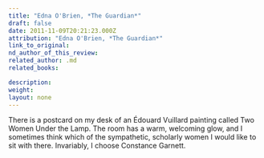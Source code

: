 ```yaml
---
title: "Edna O'Brien, *The Guardian*"
draft: false
date: 2011-11-09T20:21:23.000Z
attribution: "Edna O'Brien, *The Guardian*"
link_to_original:
nd_author_of_this_review:
related_author: .md
related_books:

description:
weight:
layout: none
---
```

There is a postcard on my desk of an Édouard Vuillard painting called Two Women Under the Lamp. The room has a warm, welcoming glow, and I sometimes think which of the sympathetic, scholarly women I would like to sit with there. Invariably, I choose Constance Garnett.

